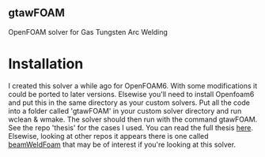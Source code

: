 ## gtawFOAM
OpenFOAM solver for Gas Tungsten Arc Welding

# Installation

I created this solver a while ago for OpenFOAM6. With some modifications it could be ported to later versions. Elsewise you'll need to install Openfoam6 and put this in the same directory as your custom solvers. Put all the code into a folder called 'gtawFOAM' in your custom solver directory and run wclean & wmake. The solver should then run with the command gtawFOAM. See the repo 'thesis' for the cases I used. You can read the full thesis [here](https://arxiv.org/abs/2205.07687). Elsewise, looking at other repos it appears there is one called [beamWeldFoam](https://github.com/tomflint22/beamWeldFoam) that may be of interest if you're looking at this solver.
